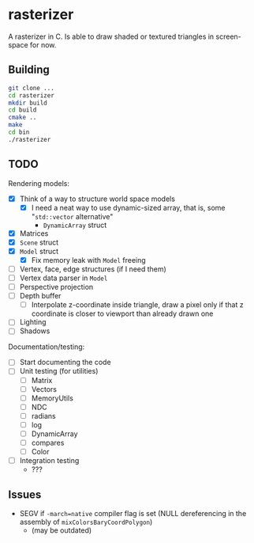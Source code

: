 # rasterizer

A rasterizer in C. Is able to draw shaded or textured triangles in screen-space for now.

## Building

```bash
git clone ...
cd rasterizer
mkdir build
cd build
cmake ..
make
cd bin
./rasterizer
```

## TODO
Rendering models:
- [x] Think of a way to structure world space models
    - [x] I need a neat way to use dynamic-sized array, that is, some "`std::vector` alternative"
        - `DynamicArray` struct
- [x] Matrices
- [x] `Scene` struct
- [x] `Model` struct
    - [x] Fix memory leak with `Model` freeing
- [ ] Vertex, face, edge structures (if I need them)
- [ ] Vertex data parser in `Model`
- [ ] Perspective projection
- [ ] Depth buffer
    - [ ] Interpolate z-coordinate inside triangle, draw a pixel only if that z coordinate is closer to viewport than already drawn one
- [ ] Lighting
- [ ] Shadows

Documentation/testing:
- [ ] Start documenting the code
- [ ] Unit testing (for utilities)
    - [ ] Matrix
    - [ ] Vectors
    - [ ] MemoryUtils
    - [ ] NDC
    - [ ] radians
    - [ ] log
    - [ ] DynamicArray
    - [ ] compares
    - [ ] Color
- [ ] Integration testing
    - ???

## Issues
- SEGV if `-march=native` compiler flag is set (NULL dereferencing in the assembly of `mixColorsBaryCoordPolygon`)
    - (may be outdated)
